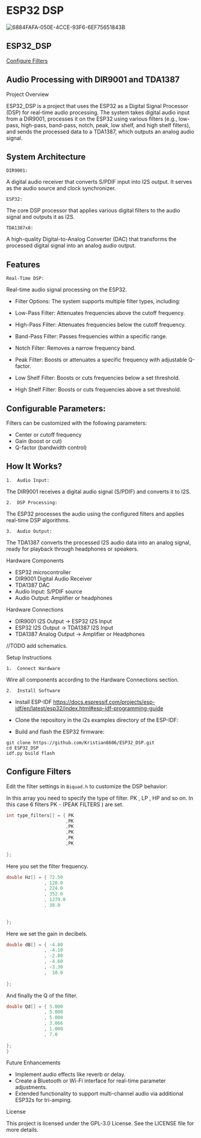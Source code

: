 
# ESP32 DSP
![6884FAFA-050E-4CCE-93F6-6EF75651843B](https://github.com/user-attachments/assets/f2c9d4b0-3d23-4239-8961-3bb2ab004d40)

## ESP32_DSP
[Configure Filters](https://github.com/Kristian8606/ESP32_DSP/blob/main/README.md#configure-filters)

## Audio Processing with DIR9001 and TDA1387

Project Overview

ESP32_DSP is a project that uses the ESP32 as a Digital Signal Processor (DSP) for real-time audio processing. The system takes digital audio input from a DIR9001, processes it on the ESP32 using various filters (e.g., low-pass, high-pass, band-pass, notch, peak, low shelf, and high shelf filters), and sends the processed data to a TDA1387, which outputs an analog audio signal.

## System Architecture

	DIR9001:
A digital audio receiver that converts S/PDIF input into I2S output. It serves as the audio source and clock synchronizer.

    ESP32:

The core DSP processor that applies various digital filters to the audio signal and outputs it as I2S.

    TDA1387x8:

A high-quality Digital-to-Analog Converter (DAC) that transforms the processed digital signal into an analog audio output.

## Features

	Real-Time DSP:
Real-time audio signal processing on the ESP32.
* Filter Options:
The system supports multiple filter types, including:

*	Low-Pass Filter: Attenuates frequencies above the cutoff frequency.
*	High-Pass Filter: Attenuates frequencies below the cutoff frequency.
*	Band-Pass Filter: Passes frequencies within a specific range.
*	Notch Filter: Removes a narrow frequency band.
*	Peak Filter: Boosts or attenuates a specific frequency with adjustable Q-factor.
*	Low Shelf Filter: Boosts or cuts frequencies below a set threshold.
*	High Shelf Filter: Boosts or cuts frequencies above a set threshold.
## Configurable Parameters:
Filters can be customized with the following parameters:
*	Center or cutoff frequency
*	Gain (boost or cut)
*	Q-factor (bandwidth control)
	
## How It Works?

	1.	Audio Input:
The DIR9001 receives a digital audio signal (S/PDIF) and converts it to I2S.

    2.	DSP Processing:
The ESP32 processes the audio using the configured filters and applies real-time DSP algorithms.

	3.	Audio Output:
The TDA1387 converts the processed I2S audio data into an analog signal, ready for playback through headphones or speakers.

Hardware Components

*	ESP32 microcontroller
*	DIR9001 Digital Audio Receiver
*	TDA1387 DAC
*	Audio Input: S/PDIF source
*	Audio Output: Amplifier or headphones

Hardware Connections

*	DIR9001 I2S Output → ESP32 I2S Input
*	ESP32 I2S Output → TDA1387 I2S Input
*	TDA1387 Analog Output → Amplifier or Headphones

//TODO add schematics.

Setup Instructions

    1.	Connect Hardware

Wire all components according to the Hardware Connections section.

    2.	Install Software

*	Install ESP-IDF https://docs.espressif.com/projects/esp-idf/en/latest/esp32/index.html#esp-idf-programming-guide
*	Clone the repository in the i2s examples directory of the ESP-IDF:

*	Build and flash the ESP32 firmware:
```
git clone https://github.com/Kristian8606/ESP32_DSP.git
cd ESP32_DSP
idf.py build flash
```  

## Configure Filters
	
Edit the filter settings in ```Biquad.h``` to customize the DSP behavior:

In this array you need to specify the type of filter. PK , LP , HP and so on. In this case 6 filters PK - (PEAK FILTERS ) are set.
```C++
int type_filters[] = { PK      
                      ,PK
                      ,PK
                      ,PK
                      ,PK
                      ,PK
          
};
```
Here you set the filter frequency.
```C++
double Hz[] = { 72.50
              , 120.0
              , 224.0
              , 352.0  
              , 1279.0
              , 38.0
         
	
};
```
Here we set the gain in decibels.
```C++
double dB[] = { -4.80
              , -4.10
              , -2.80
              , -4.60
              , -3.30
              ,  10.0
            
};
```
And finally the Q of the filter.
```C++
double Qd[] = { 5.000
              , 5.000
              , 5.000
              , 3.066
              , 1.000
              , 7.0
              
};
}
```



Future Enhancements

*	Implement audio effects like reverb or delay.
*	Create a Bluetooth or Wi-Fi interface for real-time parameter adjustments.
*	Extended functionality to support multi-channel audio via additional ESP32s for tri-amping.

License

This project is licensed under the GPL-3.0 License. See the LICENSE file for more details.
